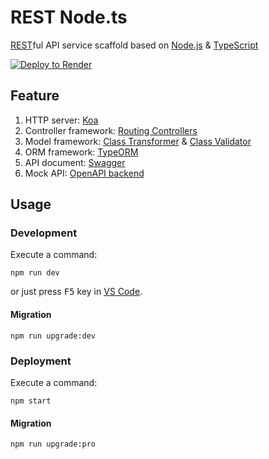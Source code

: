 # REST Node.ts

[REST][1]ful API service scaffold based on [Node.js][2] & [TypeScript][3]

[![Deploy to Render](https://render.com/images/deploy-to-render-button.svg)][4]

## Feature

1. HTTP server: [Koa][5]
2. Controller framework: [Routing Controllers][6]
3. Model framework: [Class Transformer][7] & [Class Validator][8]
4. ORM framework: [TypeORM][9]
5. API document: [Swagger][10]
6. Mock API: [OpenAPI backend][11]

## Usage

### Development

Execute a command:

```shell
npm run dev
```

or just press <kbd>F5</kbd> key in [VS Code][12].

#### Migration

```shell
npm run upgrade:dev
```

### Deployment

Execute a command:

```shell
npm start
```

#### Migration

```shell
npm run upgrade:pro
```

[1]: https://en.wikipedia.org/wiki/Representational_state_transfer
[2]: https://nodejs.org/
[3]: https://www.typescriptlang.org/
[4]: https://render.com/deploy
[5]: https://koajs.com/
[6]: https://github.com/typestack/routing-controllers
[7]: https://github.com/typestack/class-transformer
[8]: https://github.com/typestack/class-validator
[9]: https://typeorm.io/
[10]: https://swagger.io/
[11]: https://github.com/anttiviljami/openapi-backend
[12]: https://code.visualstudio.com/
